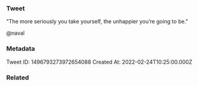 ### Tweet
"The more seriously you take yourself, the unhappier you’re going to be."

@naval

### Metadata
Tweet ID: 1496793273972654088
Created At: 2022-02-24T10:25:00.000Z

### Related

